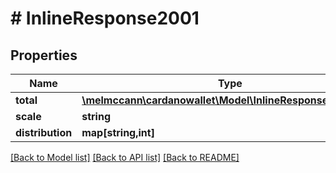# # InlineResponse2001

## Properties

Name | Type | Description | Notes
------------ | ------------- | ------------- | -------------
**total** | [**\melmccann\cardanowallet\Model\InlineResponse2001Total**](InlineResponse2001Total.md) |  | 
**scale** | **string** |  | 
**distribution** | **map[string,int]** |  | 

[[Back to Model list]](../../README.md#documentation-for-models) [[Back to API list]](../../README.md#documentation-for-api-endpoints) [[Back to README]](../../README.md)


